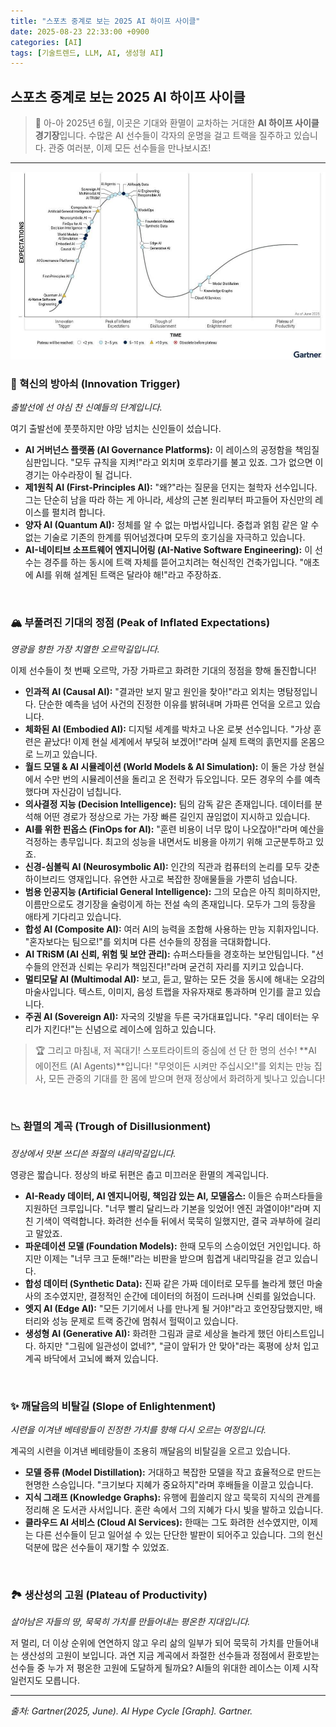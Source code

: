 ```yaml
---
title: "스포츠 중계로 보는 2025 AI 하이프 사이클"
date: 2025-08-23 22:33:00 +0900
categories: [AI]
tags: [기술트렌드, LLM, AI, 생성형 AI]
---
```


## 스포츠 중계로 보는 2025 AI 하이프 사이클

> 🎤 아-아 2025년 6월, 이곳은 기대와 환멸이 교차하는 거대한 **AI 하이프 사이클 경기장**입니다. 수많은 AI 선수들이 각자의 운명을 걸고 트랙을 질주하고 있습니다. 관중 여러분, 이제 모든 선수들을 만나보시죠!

---

![2025 AI 하이프 사이클](/assets/134.jpg)
### 🏁 혁신의 방아쇠 (Innovation Trigger)
*출발선에 선 야심 찬 신예들의 단계입니다.*

여기 ​출발선에 풋풋하지만 야망 넘치는 신인들이 섰습니다.

* **AI 거버넌스 플랫폼 (AI Governance Platforms):** 이 레이스의 공정함을 책임질 심판입니다. "모두 규칙을 지켜!"라고 외치며 호루라기를 불고 있죠. 그가 없으면 이 경기는 아수라장이 될 겁니다.
* **제1원칙 AI (First-Principles AI):** "왜?"라는 질문을 던지는 철학자 선수입니다. 그는 단순히 남을 따라 하는 게 아니라, 세상의 근본 원리부터 파고들어 자신만의 레이스를 펼치려 합니다.
* **양자 AI (Quantum AI):** 정체를 알 수 없는 마법사입니다. 중첩과 얽힘 같은 알 수 없는 기술로 기존의 한계를 뛰어넘겠다며 모두의 호기심을 자극하고 있습니다.
* **AI-네이티브 소프트웨어 엔지니어링 (AI-Native Software Engineering):** 이 선수는 경주를 하는 동시에 트랙 자체를 뜯어고치려는 혁신적인 건축가입니다. "애초에 AI를 위해 설계된 트랙은 달라야 해!"라고 주장하죠.

<br>

### 🏔️ 부풀려진 기대의 정점 (Peak of Inflated Expectations)
*영광을 향한 가장 치열한 오르막길입니다.*

이제 선수들이 첫 번째 오르막, 가장 가파르고 화려한 기대의 정점을 향해 돌진합니다!

* **인과적 AI (Causal AI):** "결과만 보지 말고 원인을 찾아!"라고 외치는 명탐정입니다. 단순한 예측을 넘어 사건의 진정한 이유를 밝혀내며 가파른 언덕을 오르고 있습니다.
* **체화된 AI (Embodied AI):** 디지털 세계를 박차고 나온 로봇 선수입니다. "가상 훈련은 끝났다! 이제 현실 세계에서 부딪혀 보겠어!"라며 실제 트랙의 흙먼지를 온몸으로 느끼고 있습니다.
* **월드 모델 & AI 시뮬레이션 (World Models & AI Simulation):** 이 둘은 가상 현실에서 수만 번의 시뮬레이션을 돌리고 온 전략가 듀오입니다. 모든 경우의 수를 예측했다며 자신감이 넘칩니다.
* **의사결정 지능 (Decision Intelligence):** 팀의 감독 같은 존재입니다. 데이터를 분석해 어떤 경로가 정상으로 가는 가장 빠른 길인지 끊임없이 지시하고 있습니다.
* **AI를 위한 핀옵스 (FinOps for AI):** "훈련 비용이 너무 많이 나오잖아!"라며 예산을 걱정하는 총무입니다. 최고의 성능을 내면서도 비용을 아끼기 위해 고군분투하고 있죠.
* **신경-심볼릭 AI (Neurosymbolic AI):** 인간의 직관과 컴퓨터의 논리를 모두 갖춘 하이브리드 영재입니다. 유연한 사고로 복잡한 장애물들을 가뿐히 넘습니다.
* **범용 인공지능 (Artificial General Intelligence):** 그의 모습은 아직 희미하지만, 이름만으로도 경기장을 술렁이게 하는 전설 속의 존재입니다. 모두가 그의 등장을 애타게 기다리고 있습니다.
* **합성 AI (Composite AI):** 여러 AI의 능력을 조합해 사용하는 만능 지휘자입니다. "혼자보다는 팀으로!"를 외치며 다른 선수들의 장점을 극대화합니다.
* **AI TRiSM (AI 신뢰, 위험 및 보안 관리):** 슈퍼스타들을 경호하는 보안팀입니다. "선수들의 안전과 신뢰는 우리가 책임진다!"라며 굳건히 자리를 지키고 있습니다.
* **멀티모달 AI (Multimodal AI):** 보고, 듣고, 말하는 모든 것을 동시에 해내는 오감의 마술사입니다. 텍스트, 이미지, 음성 트랩을 자유자재로 통과하며 인기를 끌고 있습니다.
* **주권 AI (Sovereign AI):** 자국의 깃발을 두른 국가대표입니다. "우리 데이터는 우리가 지킨다!"는 신념으로 레이스에 임하고 있습니다.

> 🏆 그리고 마침내, 저 꼭대기! 스포트라이트의 중심에 선 단 한 명의 선수! **AI 에이전트 (AI Agents)**입니다! "무엇이든 시켜만 주십시오!"를 외치는 만능 집사, 모든 관중의 기대를 한 몸에 받으며 현재 정상에서 화려하게 빛나고 있습니다!

<br>

### 📉 환멸의 계곡 (Trough of Disillusionment)
*정상에서 맛본 쓰디쓴 좌절의 내리막길입니다.*

영광은 짧습니다. 정상의 바로 뒤편은 춥고 미끄러운 환멸의 계곡입니다.

* **AI-Ready 데이터, AI 엔지니어링, 책임감 있는 AI, 모델옵스:** 이들은 슈퍼스타들을 지원하던 크루입니다. "너무 빨리 달리느라 기본을 잊었어! 엔진 과열이야!"라며 지친 기색이 역력합니다. 화려한 선수들 뒤에서 묵묵히 일했지만, 결국 과부하에 걸리고 말았죠.
* **파운데이션 모델 (Foundation Models):** 한때 모두의 스승이었던 거인입니다. 하지만 이제는 "너무 크고 둔해!"라는 비판을 받으며 힘겹게 내리막길을 걷고 있습니다.
* **합성 데이터 (Synthetic Data):** 진짜 같은 가짜 데이터로 모두를 놀라게 했던 마술사의 조수였지만, 결정적인 순간에 데이터의 허점이 드러나며 신뢰를 잃었습니다.
* **엣지 AI (Edge AI):** "모든 기기에서 나를 만나게 될 거야!"라고 호언장담했지만, 배터리와 성능 문제로 트랙 중간에 멈춰서 헐떡이고 있습니다.
* **생성형 AI (Generative AI):** 화려한 그림과 글로 세상을 놀라게 했던 아티스트입니다. 하지만 "그림에 일관성이 없네?", "글이 앞뒤가 안 맞아"라는 혹평에 상처 입고 계곡 바닥에서 고뇌에 빠져 있습니다.

<br>

### ✨ 깨달음의 비탈길 (Slope of Enlightenment)
*시련을 이겨낸 베테랑들이 진정한 가치를 향해 다시 오르는 여정입니다.*

계곡의 시련을 이겨낸 베테랑들이 조용히 깨달음의 비탈길을 오르고 있습니다.

* **모델 증류 (Model Distillation):** 거대하고 복잡한 모델을 작고 효율적으로 만드는 현명한 스승입니다. "크기보다 지혜가 중요하지"라며 후배들을 이끌고 있습니다.
* **지식 그래프 (Knowledge Graphs):** 유행에 휩쓸리지 않고 묵묵히 지식의 관계를 정리해 온 도서관 사서입니다. 혼란 속에서 그의 지혜가 다시 빛을 발하고 있습니다.
* **클라우드 AI 서비스 (Cloud AI Services):** 한때는 그도 화려한 선수였지만, 이제는 다른 선수들이 딛고 일어설 수 있는 단단한 발판이 되어주고 있습니다. 그의 헌신 덕분에 많은 선수들이 재기할 수 있었죠.

<br>

### 🏞️ 생산성의 고원 (Plateau of Productivity)
*살아남은 자들의 땅, 묵묵히 가치를 만들어내는 평온한 지대입니다.*

저 멀리, 더 이상 순위에 연연하지 않고 우리 삶의 일부가 되어 묵묵히 가치를 만들어내는 생산성의 고원이 보입니다. 과연 지금 계곡에서 좌절한 선수들과 정점에서 환호받는 선수들 중 누가 저 평온한 고원에 도달하게 될까요? AI들의 위대한 레이스는 이제 시작일런지도 모릅니다.

---

_출처: Gartner(2025, June). AI Hype Cycle [Graph]. Gartner._




